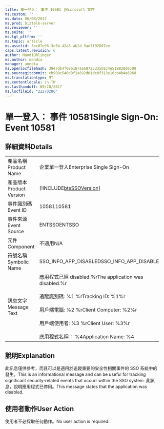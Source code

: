 ```yaml
---
title: 單一登入： 事件 10581 |Microsoft 文件
ms.custom: ''
ms.date: 06/08/2017
ms.prod: biztalk-server
ms.reviewer: ''
ms.suite: ''
ms.tgt_pltfrm: ''
ms.topic: article
ms.assetid: 3ec07e96-3e5b-42a3-ab2d-5ae7f92807ee
caps.latest.revision: 6
author: MandiOhlinger
ms.author: mandia
manager: anneta
ms.openlocfilehash: 39e7db4f69b187aa68725335b834e518828d0509
ms.sourcegitcommit: cb908c540d8f1a692d01dc8f313e16cb4b4e696d
ms.translationtype: MT
ms.contentlocale: zh-TW
ms.lasthandoff: 09/20/2017
ms.locfileid: "22270286"
---
```

# <a name="single-sign-on-event-10581"></a><span data-ttu-id="e3688-102">單一登入： 事件 10581</span><span class="sxs-lookup"><span data-stu-id="e3688-102">Single Sign-On: Event 10581</span></span>
## <a name="details"></a><span data-ttu-id="e3688-103">詳細資料</span><span class="sxs-lookup"><span data-stu-id="e3688-103">Details</span></span>  
  
|||  
|-|-|  
|<span data-ttu-id="e3688-104">產品名稱</span><span class="sxs-lookup"><span data-stu-id="e3688-104">Product Name</span></span>|<span data-ttu-id="e3688-105">企業單一登入</span><span class="sxs-lookup"><span data-stu-id="e3688-105">Enterprise Single Sign-On</span></span>|  
|<span data-ttu-id="e3688-106">產品版本</span><span class="sxs-lookup"><span data-stu-id="e3688-106">Product Version</span></span>|[!INCLUDE[btsSSOVersion](../includes/btsssoversion-md.md)]|  
|<span data-ttu-id="e3688-107">事件識別碼</span><span class="sxs-lookup"><span data-stu-id="e3688-107">Event ID</span></span>|<span data-ttu-id="e3688-108">10581</span><span class="sxs-lookup"><span data-stu-id="e3688-108">10581</span></span>|  
|<span data-ttu-id="e3688-109">事件來源</span><span class="sxs-lookup"><span data-stu-id="e3688-109">Event Source</span></span>|<span data-ttu-id="e3688-110">ENTSSO</span><span class="sxs-lookup"><span data-stu-id="e3688-110">ENTSSO</span></span>|  
|<span data-ttu-id="e3688-111">元件</span><span class="sxs-lookup"><span data-stu-id="e3688-111">Component</span></span>|<span data-ttu-id="e3688-112">不適用</span><span class="sxs-lookup"><span data-stu-id="e3688-112">N/A</span></span>|  
|<span data-ttu-id="e3688-113">符號名稱</span><span class="sxs-lookup"><span data-stu-id="e3688-113">Symbolic Name</span></span>|<span data-ttu-id="e3688-114">SSO_INFO_APP_DISABLED</span><span class="sxs-lookup"><span data-stu-id="e3688-114">SSO_INFO_APP_DISABLED</span></span>|  
|<span data-ttu-id="e3688-115">訊息文字</span><span class="sxs-lookup"><span data-stu-id="e3688-115">Message Text</span></span>|<span data-ttu-id="e3688-116">應用程式已經 disabled.%r</span><span class="sxs-lookup"><span data-stu-id="e3688-116">The application was disabled.%r</span></span><br /><br /> <span data-ttu-id="e3688-117">追蹤識別碼: %1 %r</span><span class="sxs-lookup"><span data-stu-id="e3688-117">Tracking ID: %1%r</span></span><br /><br /> <span data-ttu-id="e3688-118">用戶端電腦: %2 %r</span><span class="sxs-lookup"><span data-stu-id="e3688-118">Client Computer: %2%r</span></span><br /><br /> <span data-ttu-id="e3688-119">用戶端使用者: %3 %r</span><span class="sxs-lookup"><span data-stu-id="e3688-119">Client User: %3%r</span></span><br /><br /> <span data-ttu-id="e3688-120">應用程式名稱： %4</span><span class="sxs-lookup"><span data-stu-id="e3688-120">Application Name: %4</span></span>|  
  
## <a name="explanation"></a><span data-ttu-id="e3688-121">說明</span><span class="sxs-lookup"><span data-stu-id="e3688-121">Explanation</span></span>  
 <span data-ttu-id="e3688-122">此訊息僅供參考，而且可以是適用於追蹤重要的安全性相關事件的 SSO 系統中的發生。</span><span class="sxs-lookup"><span data-stu-id="e3688-122">This is an informational message and can be useful for tracking significant security-related events that occurr within the SSO system.</span></span> <span data-ttu-id="e3688-123">此訊息，說明應用程式已停用。</span><span class="sxs-lookup"><span data-stu-id="e3688-123">This message states that the application was disabled.</span></span>  
  
## <a name="user-action"></a><span data-ttu-id="e3688-124">使用者動作</span><span class="sxs-lookup"><span data-stu-id="e3688-124">User Action</span></span>  
 <span data-ttu-id="e3688-125">使用者不必採取任何動作。</span><span class="sxs-lookup"><span data-stu-id="e3688-125">No user action is required.</span></span>